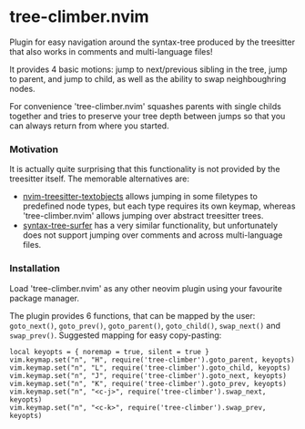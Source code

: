 # tree-climber.nvim

Plugin for easy navigation around the syntax-tree produced by the treesitter that also works in comments and multi-language files!

It provides 4 basic motions: jump to next/previous sibling in the tree, jump to parent, and jump to child, as well as the ability to swap neighboughring nodes.

For convenience 'tree-climber.nvim' squashes parents with single childs together and tries to preserve your tree depth between jumps so that you can always return from where you started.

### Motivation

It is actually quite surprising that this functionality is not provided by the treesitter itself.
The memorable alternatives are:
 * [nvim-treesitter-textobjects](https://github.com/nvim-treesitter/nvim-treesitter-textobjects) allows jumping in some filetypes to predefined node types, but each type requires its own keymap, whereas 'tree-climber.nvim' allows jumping over abstract treesitter trees.
 * [syntax-tree-surfer](https://github.com/ziontee113/syntax-tree-surfer) has a very similar functionality, but unfortunately does not support jumping over comments and across multi-language files.

### Installation

Load 'tree-climber.nvim' as any other neovim plugin using your favourite package manager.

The plugin provides 6 functions, that can be mapped by the user: `goto_next()`, `goto_prev()`, `goto_parent()`, `goto_child()`, `swap_next()` and `swap_prev()`.
Suggested mapping for easy copy-pasting:
```
local keyopts = { noremap = true, silent = true }
vim.keymap.set("n", "H", require('tree-climber').goto_parent, keyopts)
vim.keymap.set("n", "L", require('tree-climber').goto_child, keyopts)
vim.keymap.set("n", "J", require('tree-climber').goto_next, keyopts)
vim.keymap.set("n", "K", require('tree-climber').goto_prev, keyopts)
vim.keymap.set("n", "<c-j>", require('tree-climber').swap_next, keyopts)
vim.keymap.set("n", "<c-k>", require('tree-climber').swap_prev, keyopts)
```
